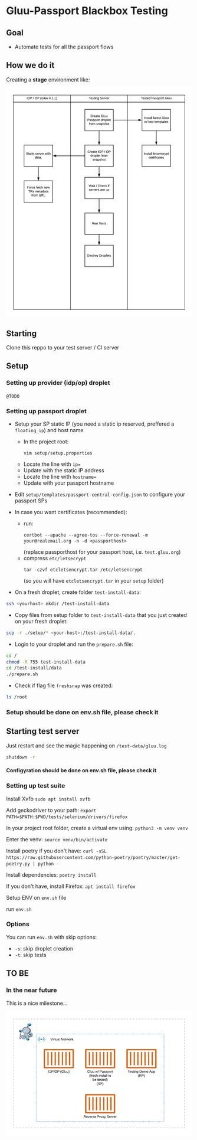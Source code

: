 # Gluu-Passport Blackbox Testing

## Goal

- Automate tests for all the passport flows

## How we do it

Creating a **stage** environment like:

![How we do it](./docs/resources/passport_integration_tests.png)

## Starting

Clone this reppo to your test server / CI server

## Setup

### Setting up provider (idp/op) droplet
`@TODO`

### Setting up passport droplet

- Setup your SP static IP (you need a static ip reserved, preffered a `floating_ip`) and host name
    - In the project root:
        ```
        vim setup/setup.properties
        ```
    - Locate the line with `ip=`
    - Update with the static IP address
    - Locate the line with `hostname=`
    - Update with your passport hostname
- Edit `setup/templates/passport-central-config.json` to configure your passport SPs
- In case you want certificates (recommended):
    - run:
        ```
        certbot --apache --agree-tos --force-renewal -m your@realemail.org -n -d <passporthost>
        ```
        (replace passporthost for your passport host, i.e. `test.gluu.org`)
    - compress `etc/letsecrypt`
        ```
        tar -czvf etcletsencrypt.tar /etc/letsencrypt
        ```
        (so you will have `etcletsencrypt.tar` in your `setup` folder)


- On a fresh droplet, create folder `test-install-data`:
``` sh
ssh <yourhost> mkdir /test-install-data
```

- Copy files from setup folder to `test-install-data` that you just created on your fresh droplet:

```sh
scp -r ./setup/* <your-host>:/test-install-data/.
```

- Login to your droplet and run the `prepare.sh` file:
```sh
cd /
chmod -R 755 test-install-data
cd /test-install/data
./prepare.sh
```

- Check if flag file `freshsnap` was created:

```sh
ls /root
```

### Setup should be done on env.sh file, please check it

## Starting test server

Just restart and see the magic happening on `/test-data/gluu.log`
```sh
shutdown -r
```

#### Configyration should be done on env.sh file, please check it


### Setting up test suite

Install Xvfb
`sudo apt install xvfb`

Add geckodriver to your path:
`export PATH=$PATH:$PWD/tests/selenium/drivers/firefox`

In your project root folder, create a virtual env using:
`python3 -m venv venv`

Enter the venv:
`source venv/bin/activate`

Install poetry if you don't have:
`curl -sSL https://raw.githubusercontent.com/python-poetry/poetry/master/get-poetry.py | python -`

Install dependencies:
`poetry install`

If you don't have, install Firefox:
`apt install firefox`

Setup ENV on `env.sh` file

run `env.sh`

### Options
You can run `env.sh` with skip options:
- `-s`: skip droplet creation
- `-t`: skip tests

## TO BE

### In the near future

This is a nice milestone...

![TO BE](./docs/resources/passport_integration_tests-TO-BE.png)